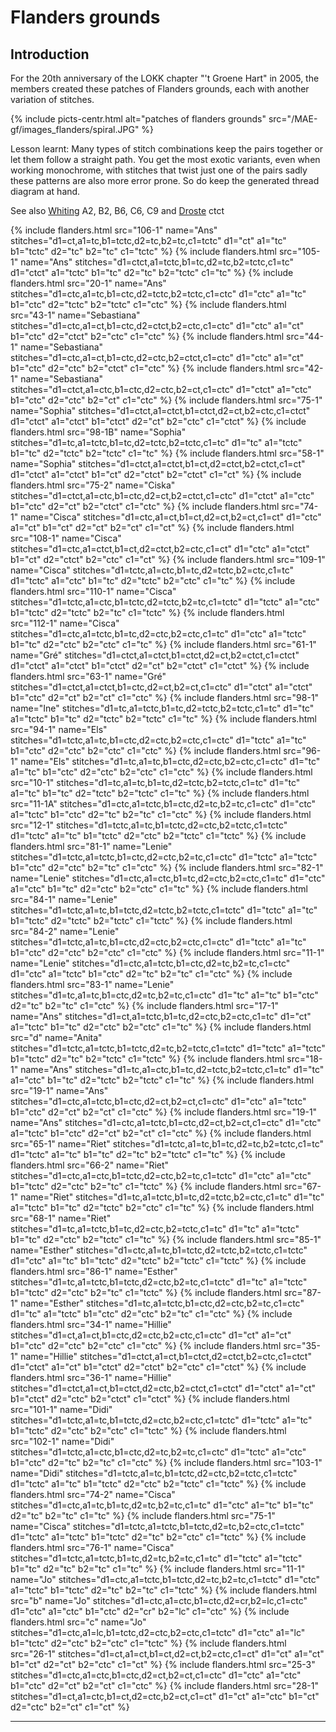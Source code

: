 # Flanders grounds

## Introduction

For the 20th anniversary of the LOKK chapter "'t Groene Hart" in 2005, the members
created these patches of Flanders grounds, each with another variation of stitches.

{% include picts-centr.html alt="patches of flanders grounds" src="/MAE-gf/images_flanders/spiral.JPG" %}

Lesson learnt: Many types of stitch combinations keep the pairs together or let them follow a straight path.
You get the most exotic variants, even when working monochrome, with stitches that twist just one of the pairs
sadly these patterns are also more error prone. So do keep the generated thread diagram at hand. 

See also [Whiting](https://d-bl.github.io/GroundForge/help/Whiting-Index) A2, B2, B6, C6, C9 and [Droste](https://d-bl.github.io/GroundForge/help/Droste-effect#stitches) ctct

{% include flanders.html src="106-1" name="Ans" stitches="d1=ct,a1=tc,b1=tctc,d2=tc,b2=tc,c1=tctc" d1="ct" a1="tc" b1="tctc" d2="tc" b2="tc" c1="tctc" %}
{% include flanders.html src="105-1" name="Ans" stitches="d1=ctct,a1=tctc,b1=tc,d2=tc,b2=tctc,c1=tc" d1="ctct" a1="tctc" b1="tc" d2="tc" b2="tctc" c1="tc" %}
{% include flanders.html src="20-1" name="Ans" stitches="d1=ctc,a1=tc,b1=ctc,d2=tctc,b2=tctc,c1=ctc" d1="ctc" a1="tc" b1="ctc" d2="tctc" b2="tctc" c1="ctc" %}
{% include flanders.html src="43-1" name="Sebastiana" stitches="d1=ctc,a1=ct,b1=ctc,d2=ctct,b2=ctc,c1=ctc" d1="ctc" a1="ct" b1="ctc" d2="ctct" b2="ctc" c1="ctc" %}
{% include flanders.html src="44-1" name="Sebastiana" stitches="d1=ctc,a1=ct,b1=ctc,d2=ctc,b2=ctct,c1=ctc" d1="ctc" a1="ct" b1="ctc" d2="ctc" b2="ctct" c1="ctc" %}
{% include flanders.html src="42-1" name="Sebastiana" stitches="d1=ctct,a1=ctc,b1=ctc,d2=ctc,b2=ct,c1=ctc" d1="ctct" a1="ctc" b1="ctc" d2="ctc" b2="ct" c1="ctc" %}
{% include flanders.html src="75-1" name="Sophia" stitches="d1=ctct,a1=ctct,b1=ctct,d2=ct,b2=ctc,c1=ctct" d1="ctct" a1="ctct" b1="ctct" d2="ct" b2="ctc" c1="ctct" %}
{% include flanders.html src="98-1B" name="Sophia" stitches="d1=tc,a1=tctc,b1=tc,d2=tctc,b2=tctc,c1=tc" d1="tc" a1="tctc" b1="tc" d2="tctc" b2="tctc" c1="tc" %}
{% include flanders.html src="58-1" name="Sophia" stitches="d1=ctct,a1=ctct,b1=ct,d2=ctct,b2=ctct,c1=ct" d1="ctct" a1="ctct" b1="ct" d2="ctct" b2="ctct" c1="ct" %}
{% include flanders.html src="75-2" name="Ciska" stitches="d1=ctct,a1=ctc,b1=ctc,d2=ct,b2=ctct,c1=ctc" d1="ctct" a1="ctc" b1="ctc" d2="ct" b2="ctct" c1="ctc" %}
{% include flanders.html src="74-1" name="Cisca" stitches="d1=ctc,a1=ct,b1=ct,d2=ct,b2=ct,c1=ct" d1="ctc" a1="ct" b1="ct" d2="ct" b2="ct" c1="ct" %}
{% include flanders.html src="108-1" name="Cisca" stitches="d1=ctc,a1=ctct,b1=ct,d2=ctct,b2=ctc,c1=ct" d1="ctc" a1="ctct" b1="ct" d2="ctct" b2="ctc" c1="ct" %}
{% include flanders.html src="109-1" name="Cisca" stitches="d1=tctc,a1=ctc,b1=tc,d2=tctc,b2=ctc,c1=tc" d1="tctc" a1="ctc" b1="tc" d2="tctc" b2="ctc" c1="tc" %}
{% include flanders.html src="110-1" name="Cisca" stitches="d1=tctc,a1=ctc,b1=tctc,d2=tctc,b2=tc,c1=tctc" d1="tctc" a1="ctc" b1="tctc" d2="tctc" b2="tc" c1="tctc" %}
{% include flanders.html src="112-1" name="Cisca" stitches="d1=ctc,a1=tctc,b1=tc,d2=ctc,b2=ctc,c1=tc" d1="ctc" a1="tctc" b1="tc" d2="ctc" b2="ctc" c1="tc" %}
{% include flanders.html src="61-1" name="Gr&eacute;" stitches="d1=ctct,a1=ctct,b1=ctct,d2=ct,b2=ctct,c1=ctct" d1="ctct" a1="ctct" b1="ctct" d2="ct" b2="ctct" c1="ctct" %}
{% include flanders.html src="63-1" name="Gr&eacute;" stitches="d1=ctct,a1=ctct,b1=ctc,d2=ct,b2=ct,c1=ctc" d1="ctct" a1="ctct" b1="ctc" d2="ct" b2="ct" c1="ctc" %}
{% include flanders.html src="98-1" name="Ine" stitches="d1=tc,a1=tctc,b1=tc,d2=tctc,b2=tctc,c1=tc" d1="tc" a1="tctc" b1="tc" d2="tctc" b2="tctc" c1="tc" %}
{% include flanders.html src="94-1" name="Els" stitches="d1=tctc,a1=tc,b1=ctc,d2=ctc,b2=ctc,c1=ctc" d1="tctc" a1="tc" b1="ctc" d2="ctc" b2="ctc" c1="ctc" %}
{% include flanders.html src="96-1" name="Els" stitches="d1=tc,a1=tc,b1=ctc,d2=ctc,b2=ctc,c1=ctc" d1="tc" a1="tc" b1="ctc" d2="ctc" b2="ctc" c1="ctc" %}
{% include flanders.html src="10-1" stitches="d1=tc,a1=tc,b1=tc,d2=tctc,b2=tctc,c1=tc" d1="tc" a1="tc" b1="tc" d2="tctc" b2="tctc" c1="tc" %}
{% include flanders.html src="11-1A" stitches="d1=ctc,a1=tctc,b1=ctc,d2=tc,b2=tc,c1=ctc" d1="ctc" a1="tctc" b1="ctc" d2="tc" b2="tc" c1="ctc" %}
{% include flanders.html src="12-1" stitches="d1=tctc,a1=tc,b1=tctc,d2=ctc,b2=tctc,c1=tctc" d1="tctc" a1="tc" b1="tctc" d2="ctc" b2="tctc" c1="tctc" %}
{% include flanders.html src="81-1" name="Lenie" stitches="d1=tctc,a1=tctc,b1=ctc,d2=ctc,b2=tc,c1=ctc" d1="tctc" a1="tctc" b1="ctc" d2="ctc" b2="tc" c1="ctc" %}
{% include flanders.html src="82-1" name="Lenie" stitches="d1=ctc,a1=ctc,b1=tc,d2=ctc,b2=ctc,c1=tc" d1="ctc" a1="ctc" b1="tc" d2="ctc" b2="ctc" c1="tc" %}
{% include flanders.html src="84-1" name="Lenie" stitches="d1=tctc,a1=tc,b1=tctc,d2=tctc,b2=tctc,c1=tctc" d1="tctc" a1="tc" b1="tctc" d2="tctc" b2="tctc" c1="tctc" %}
{% include flanders.html src="84-2" name="Lenie" stitches="d1=tctc,a1=tc,b1=ctc,d2=ctc,b2=ctc,c1=ctc" d1="tctc" a1="tc" b1="ctc" d2="ctc" b2="ctc" c1="ctc" %}
{% include flanders.html src="11-1" name="Lenie" stitches="d1=ctc,a1=tctc,b1=ctc,d2=tc,b2=tc,c1=ctc" d1="ctc" a1="tctc" b1="ctc" d2="tc" b2="tc" c1="ctc" %}
{% include flanders.html src="83-1" name="Lenie" stitches="d1=tc,a1=tc,b1=ctc,d2=tc,b2=tc,c1=ctc" d1="tc" a1="tc" b1="ctc" d2="tc" b2="tc" c1="ctc" %}
{% include flanders.html src="17-1" name="Ans" stitches="d1=ct,a1=tctc,b1=tc,d2=ctc,b2=ctc,c1=tc" d1="ct" a1="tctc" b1="tc" d2="ctc" b2="ctc" c1="tc" %}
{% include flanders.html src="d" name="Anita" stitches="d1=tctc,a1=tctc,b1=tctc,d2=tc,b2=tctc,c1=tctc" d1="tctc" a1="tctc" b1="tctc" d2="tc" b2="tctc" c1="tctc" %}
{% include flanders.html src="18-1" name="Ans" stitches="d1=tc,a1=ctc,b1=tc,d2=tctc,b2=tctc,c1=tc" d1="tc" a1="ctc" b1="tc" d2="tctc" b2="tctc" c1="tc" %}
{% include flanders.html src="19-1" name="Ans" stitches="d1=ctc,a1=tctc,b1=ctc,d2=ct,b2=ct,c1=ctc" d1="ctc" a1="tctc" b1="ctc" d2="ct" b2="ct" c1="ctc" %}
{% include flanders.html src="19-1" name="Ans" stitches="d1=ctc,a1=tctc,b1=ctc,d2=ct,b2=ct,c1=ctc" d1="ctc" a1="tctc" b1="ctc" d2="ct" b2="ct" c1="ctc" %}
{% include flanders.html src="65-1" name="Riet" stitches="d1=tctc,a1=tc,b1=tc,d2=tc,b2=tctc,c1=tc" d1="tctc" a1="tc" b1="tc" d2="tc" b2="tctc" c1="tc" %}
{% include flanders.html src="66-2" name="Riet" stitches="d1=ctc,a1=ctc,b1=tctc,d2=ctc,b2=tc,c1=tctc" d1="ctc" a1="ctc" b1="tctc" d2="ctc" b2="tc" c1="tctc" %}
{% include flanders.html src="67-1" name="Riet" stitches="d1=tc,a1=tctc,b1=tc,d2=tctc,b2=ctc,c1=tc" d1="tc" a1="tctc" b1="tc" d2="tctc" b2="ctc" c1="tc" %}
{% include flanders.html src="68-1" name="Riet" stitches="d1=tc,a1=tctc,b1=tc,d2=ctc,b2=tctc,c1=tc" d1="tc" a1="tctc" b1="tc" d2="ctc" b2="tctc" c1="tc" %}
{% include flanders.html src="85-1" name="Esther" stitches="d1=ctc,a1=tc,b1=tctc,d2=tctc,b2=tctc,c1=tctc" d1="ctc" a1="tc" b1="tctc" d2="tctc" b2="tctc" c1="tctc" %}
{% include flanders.html src="86-1" name="Esther" stitches="d1=tc,a1=tctc,b1=tctc,d2=ctc,b2=tc,c1=tctc" d1="tc" a1="tctc" b1="tctc" d2="ctc" b2="tc" c1="tctc" %}
{% include flanders.html src="87-1" name="Esther" stitches="d1=tc,a1=tctc,b1=ctc,d2=ctc,b2=tc,c1=ctc" d1="tc" a1="tctc" b1="ctc" d2="ctc" b2="tc" c1="ctc" %}
{% include flanders.html src="34-1" name="Hillie" stitches="d1=ct,a1=ct,b1=ctc,d2=ctc,b2=ctc,c1=ctc" d1="ct" a1="ct" b1="ctc" d2="ctc" b2="ctc" c1="ctc" %}
{% include flanders.html src="35-1" name="Hillie" stitches="d1=ctct,a1=ct,b1=ctct,d2=ctct,b2=ctc,c1=ctct" d1="ctct" a1="ct" b1="ctct" d2="ctct" b2="ctc" c1="ctct" %}
{% include flanders.html src="36-1" name="Hillie" stitches="d1=ctct,a1=ct,b1=ctct,d2=ctc,b2=ctct,c1=ctct" d1="ctct" a1="ct" b1="ctct" d2="ctc" b2="ctct" c1="ctct" %}
{% include flanders.html src="101-1" name="Didi" stitches="d1=tctc,a1=tc,b1=tctc,d2=ctc,b2=ctc,c1=tctc" d1="tctc" a1="tc" b1="tctc" d2="ctc" b2="ctc" c1="tctc" %}
{% include flanders.html src="102-1" name="Didi" stitches="d1=tctc,a1=ctc,b1=ctc,d2=tc,b2=tc,c1=ctc" d1="tctc" a1="ctc" b1="ctc" d2="tc" b2="tc" c1="ctc" %}
{% include flanders.html src="103-1" name="Didi" stitches="d1=tctc,a1=tc,b1=tctc,d2=ctc,b2=tctc,c1=tctc" d1="tctc" a1="tc" b1="tctc" d2="ctc" b2="tctc" c1="tctc" %}
{% include flanders.html src="74-2" name="Cisca" stitches="d1=ctc,a1=tc,b1=tc,d2=tc,b2=tc,c1=tc" d1="ctc" a1="tc" b1="tc" d2="tc" b2="tc" c1="tc" %}
{% include flanders.html src="75-1" name="Cisca" stitches="d1=tctc,a1=tctc,b1=tctc,d2=tc,b2=ctc,c1=tctc" d1="tctc" a1="tctc" b1="tctc" d2="tc" b2="ctc" c1="tctc" %}
{% include flanders.html src="76-1" name="Cisca" stitches="d1=tctc,a1=tctc,b1=tc,d2=tc,b2=tc,c1=tc" d1="tctc" a1="tctc" b1="tc" d2="tc" b2="tc" c1="tc" %}
{% include flanders.html src="11-1" name="Jo" stitches="d1=ctc,a1=tctc,b1=tctc,d2=tc,b2=tc,c1=tctc" d1="ctc" a1="tctc" b1="tctc" d2="tc" b2="tc" c1="tctc" %}
{% include flanders.html src="b" name="Jo" stitches="d1=ctc,a1=ctc,b1=ctc,d2=cr,b2=lc,c1=ctc" d1="ctc" a1="ctc" b1="ctc" d2="cr" b2="lc" c1="ctc" %}
{% include flanders.html src="c" name="Jo" stitches="d1=ctc,a1=lc,b1=tctc,d2=ctc,b2=ctc,c1=tctc" d1="ctc" a1="lc" b1="tctc" d2="ctc" b2="ctc" c1="tctc" %}
{% include flanders.html src="26-1" stitches="d1=ct,a1=ct,b1=ct,d2=ct,b2=ctc,c1=ct" d1="ct" a1="ct" b1="ct" d2="ct" b2="ctc" c1="ct" %}
{% include flanders.html src="25-3" stitches="d1=ctc,a1=ctc,b1=ctc,d2=ct,b2=ct,c1=ctc" d1="ctc" a1="ctc" b1="ctc" d2="ct" b2="ct" c1="ctc" %}
{% include flanders.html src="28-1" stitches="d1=ct,a1=ctc,b1=ct,d2=ctc,b2=ct,c1=ct" d1="ct" a1="ctc" b1="ct" d2="ctc" b2="ct" c1="ct" %}

***
